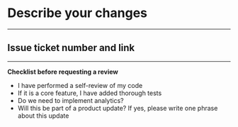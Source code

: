 # Describe your changes
___

## Issue ticket number and link
___

**Checklist before requesting a review**
 - I have performed a self-review of my code
 - If it is a core feature, I have added thorough tests
 - Do we need to implement analytics?
 - Will this be part of a product update? If yes, please write one phrase about this update

